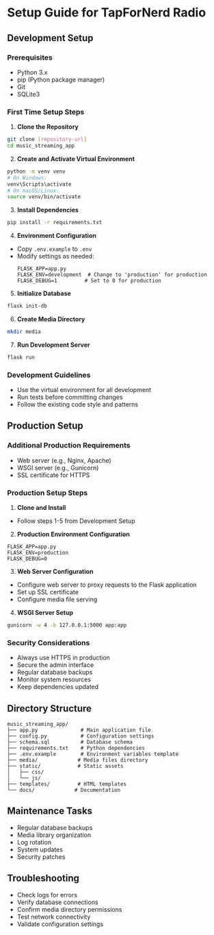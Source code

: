 # Setup Guide for TapForNerd Radio

## Development Setup

### Prerequisites
- Python 3.x
- pip (Python package manager)
- Git
- SQLite3

### First Time Setup Steps

1. **Clone the Repository**
```bash
git clone [repository-url]
cd music_streaming_app
```

2. **Create and Activate Virtual Environment**
```bash
python -m venv venv
# On Windows:
venv\Scripts\activate
# On macOS/Linux:
source venv/bin/activate
```

3. **Install Dependencies**
```bash
pip install -r requirements.txt
```

4. **Environment Configuration**
- Copy `.env.example` to `.env`
- Modify settings as needed:
  ```
  FLASK_APP=app.py
  FLASK_ENV=development  # Change to 'production' for production
  FLASK_DEBUG=1         # Set to 0 for production
  ```

5. **Initialize Database**
```bash
flask init-db
```

6. **Create Media Directory**
```bash
mkdir media
```

7. **Run Development Server**
```bash
flask run
```

### Development Guidelines
- Use the virtual environment for all development
- Run tests before committing changes
- Follow the existing code style and patterns

## Production Setup

### Additional Production Requirements
- Web server (e.g., Nginx, Apache)
- WSGI server (e.g., Gunicorn)
- SSL certificate for HTTPS

### Production Setup Steps

1. **Clone and Install**
- Follow steps 1-5 from Development Setup

2. **Production Environment Configuration**
```
FLASK_APP=app.py
FLASK_ENV=production
FLASK_DEBUG=0
```

3. **Web Server Configuration**
- Configure web server to proxy requests to the Flask application
- Set up SSL certificate
- Configure media file serving

4. **WSGI Server Setup**
```bash
gunicorn -w 4 -b 127.0.0.1:5000 app:app
```

### Security Considerations
- Always use HTTPS in production
- Secure the admin interface
- Regular database backups
- Monitor system resources
- Keep dependencies updated

## Directory Structure
```
music_streaming_app/
├── app.py              # Main application file
├── config.py           # Configuration settings
├── schema.sql          # Database schema
├── requirements.txt    # Python dependencies
├── .env.example        # Environment variables template
├── media/             # Media files directory
├── static/            # Static assets
│   ├── css/
│   └── js/
├── templates/         # HTML templates
└── docs/             # Documentation
```

## Maintenance Tasks
- Regular database backups
- Media library organization
- Log rotation
- System updates
- Security patches

## Troubleshooting
- Check logs for errors
- Verify database connections
- Confirm media directory permissions
- Test network connectivity
- Validate configuration settings
